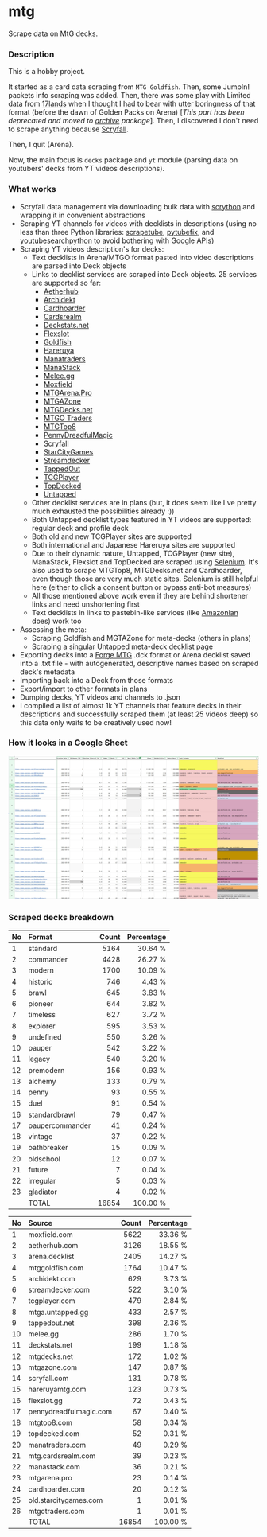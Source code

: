 # mtg
Scrape data on MtG decks.

### Description

This is a hobby project.

It started as a card data scraping from `MTG Goldfish`. Then, some JumpIn! packets info scraping 
was added. Then, there was some play with Limited data from [17lands](https://www.17lands.com) when 
I thought I had to bear with utter boringness of that format (before the dawn of Golden Packs on 
Arena) [_This part has been deprecated and moved to [archive](https://github.com/z33kz33k/mtg/tree/2d5eb0c758953d38ac51840ed3e49c2c25b4fe91/mtgcards/archive) package_]. Then, I discovered I 
don't need to scrape anything because [Scryfall](https://scryfall.com).

Then, I quit (Arena).

Now, the main focus is `decks` package and `yt` module (parsing data on youtubers' decks from YT videos 
descriptions).

### What works

* Scryfall data management via downloading bulk data with 
  [scrython](https://github.com/NandaScott/Scrython) and wrapping it in convenient abstractions
* Scraping YT channels for videos with decklists in descriptions (using no less than three Python 
  libraries: [scrapetube](https://github.com/dermasmid/scrapetube), 
  [pytubefix](https://github.com/JuanBindez/pytubefix), and 
  [youtubesearchpython](https://github.com/alexmercerind/youtube-search-python) to avoid bothering 
  with Google APIs)
* Scraping YT videos description's for decks:    
    * Text decklists in Arena/MTGO format pasted into video descriptions are parsed into Deck objects
    * Links to decklist services are scraped into Deck objects. 25 services are supported so far:
        * [Aetherhub](https://aetherhub.com)
        * [Archidekt](https://archidekt.com)
        * [Cardhoarder](https://www.cardhoarder.com)
        * [Cardsrealm](https://mtg.cardsrealm.com/en-us/)
        * [Deckstats.net](https://deckstats.net)
        * [Flexslot](https://flexslot.gg)
        * [Goldfish](https://www.mtggoldfish.com)
        * [Hareruya](https://www.hareruyamtg.com/en/)
        * [Manatraders](https://www.manatraders.com)
        * [ManaStack](https://manastack.com/home)
        * [Melee.gg](https://melee.gg)
        * [Moxfield](https://www.moxfield.com)
        * [MTGArena.Pro](https://mtgarena.pro)
        * [MTGAZone](https://mtgazone.com)
        * [MTGDecks.net](https://mtgdecks.net)
        * [MTGO Traders](https://www.mtgotraders.com/store/index.html)
        * [MTGTop8](https://mtgtop8.com/index)
        * [PennyDreadfulMagic](https://pennydreadfulmagic.com)
        * [Scryfall](https://scryfall.com)
        * [StarCityGames](https://starcitygames.com)
        * [Streamdecker](https://www.streamdecker.com/landing)
        * [TappedOut](https://tappedout.net)
        * [TCGPlayer](https://infinite.tcgplayer.com)
        * [TopDecked](https://www.topdecked.com)
        * [Untapped](https://mtga.untapped.gg) 
    * Other decklist services are in plans (but, it does seem like I've pretty much exhausted the 
      possibilities already :))
    * Both Untapped decklist types featured in YT videos are supported: regular deck and profile deck
    * Both old and new TCGPlayer sites are supported
    * Both international and Japanese Hareruya sites are supported 
    * Due to their dynamic nature, Untapped, TCGPlayer (new site), ManaStack, Flexslot and TopDecked 
      are scraped using [Selenium](https://github.com/SeleniumHQ/Selenium). It's also used to scrape MTGTop8, MTGDecks.net and 
      Cardhoarder, even though those are very much static sites. Selenium is still helpful here 
      (either to click a consent button or bypass anti-bot measures)
    * All those mentioned above work even if they are behind shortener links and need unshortening first
    * Text decklists in links to pastebin-like services (like [Amazonian](https://www.youtube.com/@Amazonian) does) work too
* Assessing the meta:
    * Scraping Goldfish and MGTAZone for meta-decks (others in plans)
    * Scraping a singular Untapped meta-deck decklist page
* Exporting decks into a [Forge MTG](https://github.com/Card-Forge/forge) .dck format or Arena 
  decklist saved into a .txt file - with autogenerated, descriptive names based on scraped deck's 
  metadata
* Importing back into a Deck from those formats
* Export/import to other formats in plans
* Dumping decks, YT videos and channels to .json
* I compiled a list of almost 1k YT channels that feature decks in their descriptions and successfully 
  scraped them (at least 25 videos deep) so this data only waits to be creatively used now!

### How it looks in a Google Sheet
![Most popular channels](assets/channels.jpg)

### Scraped decks breakdown
| No | Format | Count | Percentage |
|:---|:-----|------:|-----------:|
| 1  | standard        | 5164 |    30.64 % |
| 2  | commander       | 4428 |    26.27 % |
| 3  | modern          | 1700 |    10.09 % |
| 4  | historic        |  746 |     4.43 % |
| 5  | brawl           |  645 |     3.83 % |
| 6  | pioneer         |  644 |     3.82 % |
| 7  | timeless        |  627 |     3.72 % |
| 8  | explorer        |  595 |     3.53 % |
| 9  | undefined       |  550 |     3.26 % |
| 10 | pauper          |  542 |     3.22 % |
| 11 | legacy          |  540 |     3.20 % |
| 12 | premodern       |  156 |     0.93 % |
| 13 | alchemy         |  133 |     0.79 % |
| 14 | penny           |   93 |     0.55 % |
| 15 | duel            |   91 |     0.54 % |
| 16 | standardbrawl   |   79 |     0.47 % |
| 17 | paupercommander |   41 |     0.24 % |
| 18 | vintage         |   37 |     0.22 % |
| 19 | oathbreaker     |   15 |     0.09 % |
| 20 | oldschool       |   12 |     0.07 % |
| 21 | future          |    7 |     0.04 % |
| 22 | irregular       |    5 |     0.03 % |
| 23 | gladiator       |    4 |     0.02 % |
|  | TOTAL           | 16854 | 100.00 %|

| No | Source | Count | Percentage |
|:---|:-----|------:|-----------:|
| 1  | moxfield.com           | 5622 |    33.36 % |
| 2  | aetherhub.com          | 3126 |    18.55 % |
| 3  | arena.decklist         | 2405 |    14.27 % |
| 4  | mtggoldfish.com        | 1764 |    10.47 % |
| 5  | archidekt.com          |  629 |     3.73 % |
| 6  | streamdecker.com       |  522 |     3.10 % |
| 7  | tcgplayer.com          |  479 |     2.84 % |
| 8  | mtga.untapped.gg       |  433 |     2.57 % |
| 9  | tappedout.net          |  398 |     2.36 % |
| 10 | melee.gg               |  286 |     1.70 % |
| 11 | deckstats.net          |  199 |     1.18 % |
| 12 | mtgdecks.net           |  172 |     1.02 % |
| 13 | mtgazone.com           |  147 |     0.87 % |
| 14 | scryfall.com           |  131 |     0.78 % |
| 15 | hareruyamtg.com        |  123 |     0.73 % |
| 16 | flexslot.gg            |   72 |     0.43 % |
| 17 | pennydreadfulmagic.com |   67 |     0.40 % |
| 18 | mtgtop8.com            |   58 |     0.34 % |
| 19 | topdecked.com          |   52 |     0.31 % |
| 20 | manatraders.com        |   49 |     0.29 % |
| 21 | mtg.cardsrealm.com     |   39 |     0.23 % |
| 22 | manastack.com          |   36 |     0.21 % |
| 23 | mtgarena.pro           |   23 |     0.14 % |
| 24 | cardhoarder.com        |   20 |     0.12 % |
| 25 | old.starcitygames.com  |    1 |     0.01 % |
| 26 | mtgotraders.com        |    1 |     0.01 % |
|  | TOTAL                  | 16854 | 100.00 %|
